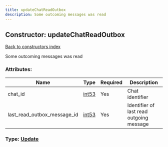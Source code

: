```yaml
---
title: updateChatReadOutbox
description: Some outcoming messages was read
---
```

## Constructor: updateChatReadOutbox  
[Back to constructors index](index.md)



Some outcoming messages was read

### Attributes:

| Name     |    Type       | Required | Description |
|----------|---------------|----------|-------------|
|chat\_id|[int53](../types/int53.md) | Yes|Chat identifier|
|last\_read\_outbox\_message\_id|[int53](../types/int53.md) | Yes|Identifier of last read outgoing message|



### Type: [Update](../types/Update.md)


